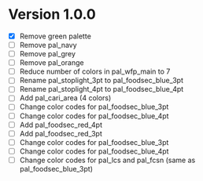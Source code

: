 # Version 1.0.0

- [X] Remove green palette
- [ ] Remove pal_navy
- [ ] Remove pal_grey
- [ ] Remove pal_orange
- [ ] Reduce number of colors in pal_wfp_main to 7
- [ ] Rename pal_stoplight_3pt to pal_foodsec_blue_3pt
- [ ] Rename pal_stoplight_4pt to pal_foodsec_blue_4pt
- [ ] Add pal_cari_area (4 colors)
- [ ] Change color codes for pal_foodsec_blue_3pt
- [ ] Change color codes for pal_foodsec_blue_4pt
- [ ] Add pal_foodsec_red_4pt
- [ ] Add pal_foodsec_red_3pt
- [ ] Change color codes for pal_foodsec_blue_3pt
- [ ] Change color codes for pal_foodsec_blue_4pt
- [ ] Change color codes for pal_lcs and pal_fcsn (same as pal_foodsec_blue_3pt)
